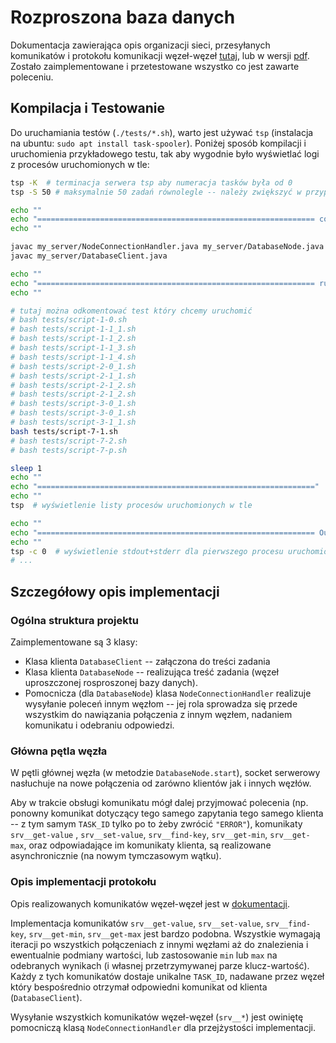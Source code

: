Rozproszona baza danych
=======================

Dokumentacja zawierająca opis organizacji sieci, przesyłanych komunikatów i protokołu komunikacji
węzeł-węzeł [tutaj](./DOCUMENTATION.md),
lub w wersji [pdf](./DOCUMENTATION.pdf).
Zostało zaimplementowane i przetestowane wszystko co jest zawarte poleceniu.

Kompilacja i Testowanie
-----------------------

Do uruchamiania testów (`./tests/*.sh`), warto jest używać `tsp` (instalacja na
ubuntu: `sudo apt install task-spooler`).
Poniżej sposób kompilacji i uruchomienia przykładowego testu, tak aby wygodnie było wyświetlać logi z procesów
uruchomionych w tle:

```bash
tsp -K  # terminacja serwera tsp aby numeracja tasków była od 0 
tsp -S 50 # maksymalnie 50 zadań równolegle -- należy zwiększyć w przypadku dodania testów uruchamiających więcej zadań w tle

echo ""
echo "============================================================== compile"
echo ""

javac my_server/NodeConnectionHandler.java my_server/DatabaseNode.java
javac my_server/DatabaseClient.java

echo ""
echo "============================================================== running tests: "
echo ""

# tutaj można odkomentować test który chcemy uruchomić
# bash tests/script-1-0.sh
# bash tests/script-1-1_1.sh
# bash tests/script-1-1_2.sh
# bash tests/script-1-1_3.sh
# bash tests/script-1-1_4.sh
# bash tests/script-2-0_1.sh
# bash tests/script-2-1_1.sh
# bash tests/script-2-1_2.sh
# bash tests/script-2-1_2.sh
# bash tests/script-3-0_1.sh
# bash tests/script-3-0_1.sh
# bash tests/script-3-1_1.sh
bash tests/script-7-1.sh
# bash tests/script-7-2.sh
# bash tests/script-7-p.sh

sleep 1
echo ""
echo "=============================================================="
echo ""
tsp  # wyświetlenie listy procesów uruchomionych w tle

echo ""
echo "============================================================== Output 1:"
echo ""
tsp -c 0  # wyświetlenie stdout+stderr dla pierwszego procesu uruchomionego w tle w danym teście
# ...
```

Szczegółowy opis implementacji
------------------------------

### Ogólna struktura projektu

Zaimplementowane są 3 klasy:

- Klasa klienta `DatabaseClient` -- załączona do treści zadania
- Klasa klienta `DatabaseNode` -- realizująca treść zadania (węzeł uproszczonej rosproszonej bazy danych).
- Pomocnicza (dla `DatabaseNode`) klasa `NodeConnectionHandler` realizuje wysyłanie poleceń innym węzłom -- jej rola
  sprowadza się przede wszystkim do nawiązania połączenia z innym węzłem, nadaniem komunikatu i odebraniu odpowiedzi.

### Główna pętla węzła

W pętli głównej węzła (w metodzie `DatabaseNode.start`), socket serwerowy nasłuchuje na nowe połączenia od zarówno
klientów jak i innych węzłów.

Aby w trakcie obsługi komunikatu mógł dalej przyjmować polecenia (np. ponowny komunikat dotyczący tego samego zapytania
tego samego klienta -- z tym samym `TASK_ID` tylko po
to żeby zwrócić `"ERROR"`),
komunikaty `srv__get-value` , `srv__set-value`, `srv__find-key`, `srv__get-min`, `srv__get-max`, oraz odpowiadające im
komunikaty klienta, są realizowane asynchronicznie (na nowym tymczasowym wątku).

### Opis implementacji protokołu

Opis realizowanych komunikatów węzeł-węzeł jest w [dokumentacji](./DOCUMENTATION.md).

Implementacja komunikatów `srv__get-value`, `srv__set-value`, `srv__find-key`, `srv__get-min`, `srv__get-max` jest
bardzo podobna.
Wszystkie wymagają iteracji po wszystkich połączeniach z innymi węzłami aż do znalezienia i ewentualnie podmiany
wartości,
lub zastosowanie `min` lub `max` na odebranych wynikach (i własnej przetrzymywanej parze klucz-wartość).
Każdy z tych komunikatów dostaje unikalne `TASK_ID`, nadawane przez węzeł który bespośrednio otrzymał odpowiedni
komunikat od klienta (`DatabaseClient`).

Wysyłanie wszystkich komunikatów węzeł-węzeł (`srv__*`) jest owiniętę pomocniczą klasą `NodeConnectionHandler` dla
przejżystości implementacji.
